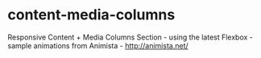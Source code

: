 # content-media-columns
Responsive Content + Media Columns Section  - using the latest Flexbox - sample animations from Animista - http://animista.net/
